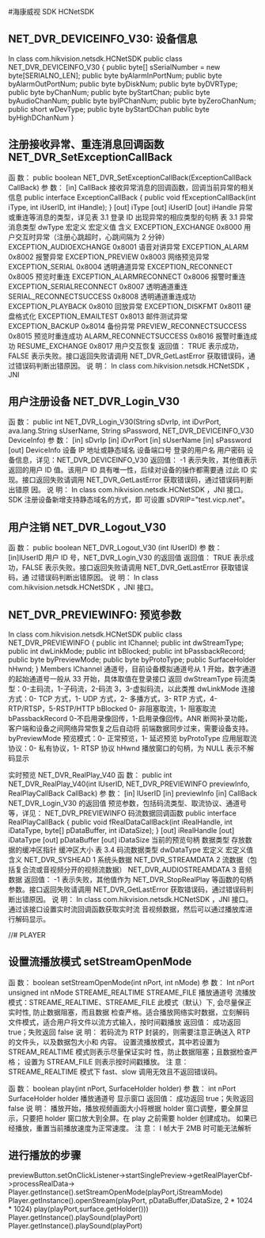 
#海康威视 SDK
HCNetSDK
## NET_DVR_DEVICEINFO_V30: 设备信息
In class com.hikvision.netsdk.HCNetSDK
public class NET_DVR_DEVICEINFO_V30
{
    public byte[] sSerialNumber = new byte[SERIALNO_LEN];
    public byte byAlarmInPortNum;
    public byte byAlarmOutPortNum;
    public byte byDiskNum;
    public byte byDVRType;
    public byte byChanNum;
    public byte byStartChan;
    public byte byAudioChanNum;
    public byte byIPChanNum;
    public byte byZeroChanNum;
    public short  wDevType;
    public byte byStartDChan
    public byte byHighDChanNum
}

## 注册接收异常、重连消息回调函数 NET_DVR_SetExceptionCallBack
函 数：  public boolean NET_DVR_SetExceptionCallBack(ExceptionCallBack CallBack)
参 数：  [in] CallBack  接收异常消息的回调函数，回调当前异常的相关信息
    public interface ExceptionCallBack {
    public void fExceptionCallBack(int iType, int iUserID, int iHandle);
    }
    [out] iType
    [out] iUserID
    [out] iHandle
异常或重连等消息的类型，详见表 3.1
登录 ID
出现异常的相应类型的句柄
表 3.1 异常消息类型
dwType  宏定义  宏定义值  含义
    EXCEPTION_EXCHANGE  0x8000  用户交互时异常（注册心跳超时，心跳间隔为 2 分钟）
    EXCEPTION_AUDIOEXCHANGE  0x8001  语音对讲异常
    EXCEPTION_ALARM  0x8002  报警异常
    EXCEPTION_PREVIEW  0x8003  网络预览异常
    EXCEPTION_SERIAL  0x8004  透明通道异常
    EXCEPTION_RECONNECT  0x8005  预览时重连
    EXCEPTION_ALARMRECONNECT  0x8006  报警时重连
    EXCEPTION_SERIALRECONNECT  0x8007  透明通道重连
    SERIAL_RECONNECTSUCCESS  0x8008  透明通道重连成功
    EXCEPTION_PLAYBACK  0x8010  回放异常
    EXCEPTION_DISKFMT  0x8011  硬盘格式化
    EXCEPTION_EMAILTEST  0x8013  邮件测试异常
    EXCEPTION_BACKUP  0x8014  备份异常
    PREVIEW_RECONNECTSUCCESS  0x8015  预览时重连成功
    ALARM_RECONNECTSUCCESS  0x8016  报警时重连成功
    RESUME_EXCHANGE  0x8017  用户交互恢复
返回值：  TRUE 表示成功，FALSE 表示失败。接口返回失败请调用 NET_DVR_GetLastError 获取错误码，通
过错误码判断出错原因。
说 明：  In class com.hikvision.netsdk.HCNetSDK ，JNI



## 用户注册设备 NET_DVR_Login_V30
函 数：  public int NET_DVR_Login_V30(String sDvrIp, int iDvrPort, ava.lang.String sUserName, String
sPassword, NET_DVR_DEVICEINFO_V30 DeviceInfo)
    参 数：  [in] sDvrIp
    [in] iDvrPort
    [in] sUserName
    [in] sPassword
    [out] DeviceInfo
设备 IP 地址或静态域名
设备端口号
登录的用户名
用户密码
设备信息，详见：NET_DVR_DEVICEINFO_V30
返回值：  -1 表示失败，其他值表示返回的用户 ID 值。该用户 ID 具有唯一性，后续对设备的操作都需要通
过此 ID 实现。接口返回失败请调用 NET_DVR_GetLastError 获取错误码，通过错误码判断出错原
因。
说 明：  In class com.hikvision.netsdk.HCNetSDK ，JNI  接口。SDK 注册设备新增支持静态域名的方式，即
可设置 sDVRIP="test.vicp.net"。

## 用户注销 NET_DVR_Logout_V30
函 数：  public boolean NET_DVR_Logout_V30 (int lUserID)
参 数：  [in]lUserID  用户 ID 号，NET_DVR_Login_V30 的返回值
返回值：  TRUE 表示成功，FALSE 表示失败。接口返回失败请调用 NET_DVR_GetLastError 获取错误码，通
过错误码判断出错原因。
说 明：  In class com.hikvision.netsdk.HCNetSDK ，JNI  接口。




## NET_DVR_PREVIEWINFO: 预览参数
In class com.hikvision.netsdk.HCNetSDK
public class NET_DVR_PREVIEWINFO
{
    public int lChannel;
    public int dwStreamType;
    public int dwLinkMode;
    public int bBlocked;
    public int bPassbackRecord;
    public byte byPreviewMode;
    public byte byProtoType;
    public SurfaceHolder hHwnd;
}
Members
lChannel
通道号，目前设备模拟通道号从 1 开始，数字通道的起始通道号一般从 33 开始，具体取值在登录接口
返回
dwStreamType
码流类型：0-主码流，1-子码流，2-码流 3，3-虚拟码流，以此类推
dwLinkMode
连接方式：0- TCP 方式，1- UDP 方式，2- 多播方式，3- RTP 方式，4-RTP/RTSP，5-RSTP/HTTP
bBlocked
0- 非阻塞取流，1- 阻塞取流
bPassbackRecord
0-不启用录像回传，1-启用录像回传。ANR 断网补录功能，客户端和设备之间网络异常恢复之后自动将
前端数据同步过来，需要设备支持。
byPreviewMode
预览模式：0- 正常预览，1- 延迟预览
byProtoType
应用层取流协议：0- 私有协议，1- RTSP 协议
hHwnd
播放窗口的句柄，为 NULL 表示不解码显示


实时预览 NET_DVR_RealPlay_V40
函 数：  public int NET_DVR_RealPlay_V40(int lUserID, NET_DVR_PREVIEWINFO previewInfo, RealPlayCallBack
CallBack)
参 数：  [in] lUserID
[in] previewInfo
[in] CallBack
NET_DVR_Login_V30 的返回值
预览参数，包括码流类型、取流协议、通道号等，详见：
NET_DVR_PREVIEWINFO
码流数据回调函数
public interface RealPlayCallBack {
public void fRealDataCallBack(int iRealHandle, int iDataType, byte[] pDataBuffer, int iDataSize);
}
[out] iRealHandle
[out] iDataType
[out] pDataBuffer
[out] iDataSize
当前的预览句柄
数据类型
存放数据的缓冲区指针
缓冲区大小
表 3.4 码流数据类型
dwDataType  宏定义  宏定义值  含义
NET_DVR_SYSHEAD  1  系统头数据
NET_DVR_STREAMDATA  2  流数据（包括复合流或音视频分开的视频流数据）
NET_DVR_AUDIOSTREAMDATA  3  音频数据
返回值：  -1 表示失败，其他值作为 NET_DVR_StopRealPlay 等函数的句柄参数。接口返回失败请调用
NET_DVR_GetLastError 获取错误码，通过错误码判断出错原因。
说 明：  In class com.hikvision.netsdk.HCNetSDK ，JNI  接口。通过该接口设置实时流回调函数获取实时流
音视频数据，然后可以通过播放库进行解码显示。



//# PLAYER
## 设置流播放模式 setStreamOpenMode
函 数：
boolean setStreamOpenMode(int nPort, int nMode)
参 数： Int nPort
unsigned int nMode
STREAME_REALTIME
STREAME_FILE
播放通道号
流播放模式：STREAME_REALTIME、STREAME_FILE
此模式（默认）下, 会尽量保正实时性, 防止数据阻塞，而且数据
检查严格。适合播放网络实时数据，立刻解码
文件模式，适合用户将文件以流方式输入，按时间戳播放
返回值： 成功返回 true；失败返回 false
说 明：
若码流为 RTP 封装的，则需要注意正确送入 RTP 的文件头，以及数据包大小和
内容。
设置流播放模式，其中若设置为 STREAM_REALTIME 模式则表示尽量保证实时
性，防止数据阻塞；且数据检查严格；
设置为 STREAM_FILE 则表示按时间戳播放。
注 意：
STREAME_REALTIME 模式下 fast、slow 调用无效且不返回错误码。



函 数： boolean play(int nPort, SurfaceHolder holder)
参 数： int nPort
SurfaceHolder holder
播放通道号
显示窗口
返回值： 成功返回 true；失败返回 false
说 明：
播放开始，播放视频画面大小将根据 holder 窗口调整，要全屏显示，只要把 holder
窗口放大到全屏。在 play 之前需要 holder 创建成功。
如果已经播放，重置当前播放速度为正常速度。
注 意：
I 帧大于 2MB 时可能无法解析

## 进行播放的步骤
previewButton.setOnClickListener->startSinglePreview->getRealPlayerCbf->processRealData->
Player.getInstance().setStreamOpenMode(playPort,iStreamMode)
Player.getInstance().openStream(playPort, pDataBuffer,iDataSize, 2 * 1024 * 1024)
play(playPort,surface.getHolder()))
Player.getInstance().playSound(playPort)
Player.getInstance().playSound(playPort)
